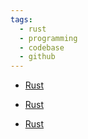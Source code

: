 ```yaml
---
tags:
  - rust
  - programming
  - codebase
  - github
---
```


* [Rust](rust/rust.md)
  
* [Rust](armanriazi-movies-reactjs.md)

* [Rust](armanriazi-vidly-api.md)

